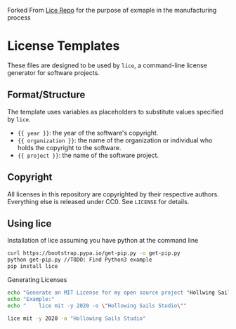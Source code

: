 Forked From [Lice Repo](https://github.com/licenses/lice) for the purpose of exmaple in the manufacturing process

# License Templates

These files are designed to be used by `lice`, a command-line license generator
for software projects. 

## Format/Structure

The template uses variables as placeholders to substitute values specified by
`lice`.

* `{{ year }}`: the year of the software's copyright.
* `{{ organization }}`: the name of the organization or individual who holds
the copyright to the software.
* `{{ project }}`: the name of the software project.

## Copyright

All licenses in this repository are copyrighted by their respective authors.
Everything else is released under CC0. See `LICENSE` for details.


## Using lice


Installation of lice assuming you have python at the command line

```bash
curl https://bootstrap.pypa.io/get-pip.py -o get-pip.py
python get-pip.py //TODO: Find Python3 example
pip install lice
```

Generating Licenses

```bash
echo "Generate an MIT License for my open source project "Hollwing Sails Studio" project in 2020. "
echo "Example:"
echo "    lice mit -y 2020 -o \"Hollowing Sails Studio\""

lice mit -y 2020 -o "Hollowing Sails Studio"

```



